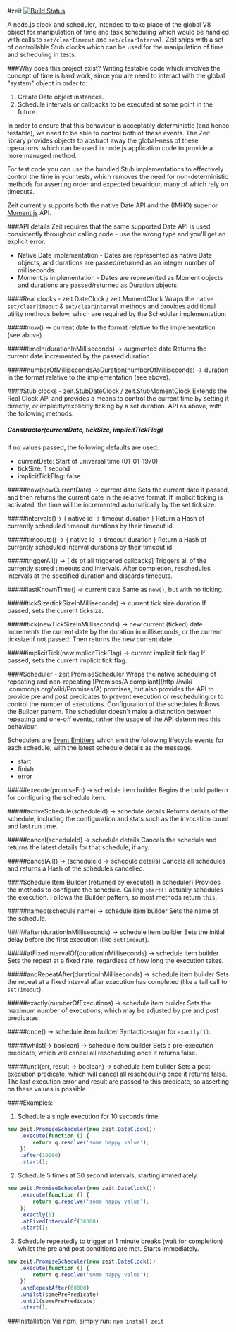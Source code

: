 #zeit  [![Build Status](https://travis-ci.org/daviddenton/zeit.png?branch=master)](https://travis-ci.org/daviddenton/zeit)

A node.js clock and scheduler, intended to take place of the global V8 object for manipulation of time and task scheduling which would be handled with calls to ```set/clearTimeout``` and ```set/clearInterval```. Zeit ships with a set of controllable Stub clocks which can be used for the manipulation of time and scheduling in tests.

###Why does this project exist?
Writing testable code which involves the concept of time is hard work, since you are need to interact with the global "system" object in order to:
1. Create Date object instances.
2. Schedule intervals or callbacks to be executed at some point in the future.

In order to ensure that this behaviour is acceptably deterministic (and hence testable), we need to be able to control both of these events. The Zeit library provides objects to abstract away the global-ness of these operations, which can be used in node.js application code to provide a more managed method.

For test code you can use the bundled Stub implementations to effectively control the time in your tests, which removes the need for non-deterministic methods for asserting order and expected bevahiour, many of which rely on timeouts.

Zeit currently supports both the native Date API and the (IMHO) superior
[Moment.js](http://momentjs.com/) API.

###API details
Zeit requires that the same supported Date API is used consistently throughout calling code - use the wrong type and you'll get an explicit error:
- Native Date implementation - Dates are represented as native Date objects, and durations are passed/returned as an integer number of milliseconds.
- Moment.js implementation - Dates are represented as Moment objects and durations are passed/returned as Duration objects.

####Real clocks - zeit.DateClock / zeit.MomentClock
Wraps the native ```set/clearTimeout``` & ```set/clearInterval``` methods and  provides
additional utility methods below, which are required by the Scheduler implementation:

#####now() -> current date
In the format relative to the implementation (see above).

#####timeIn(durationInMilliseconds) -> augmented date
Returns the current date incremented by the passed duration.

#####numberOfMillisecondsAsDuration(numberOfMilliseconds) -> duration
In the format relative to the implementation (see above).

####Stub clocks - zeit.StubDateClock / zeit.StubMomentClock
Extends the Real Clock API and provides a means to control the current time by setting it directly, or implicitly/explicitly ticking by a set duration. API as above, with the following methods:

##### Constructor(currentDate, tickSize, implicitTickFlag)
If no values passed, the following defaults are used:
- currentDate: Start of universal time (01-01-1970)
- tickSize: 1 second
- implicitTickFlag: false

#####now(newCurrentDate) -> current date
Sets the current date if passed, and then returns the current date in the relative format. If
implicit ticking is activated, the time will be incremented automatically by the set ticksize.

#####intervals()-> { native id -> timeout duration }
Return a Hash of currently scheduled timeout durations by their timeout id.

#####timeouts() -> { native id -> timeout duration }
Return a Hash of currently scheduled interval durations by their timeout id.

#####triggerAll() -> [ids of all triggered callbacks]
Triggers all of the currently stored timeouts and intervals. After completion, reschedules intervals at the specified duration and discards timeouts.

#####lastKnownTime() -> current date
Same as ```now()```, but with no ticking.

#####tickSize(tickSizeInMilliseconds) -> current tick size duration
If passed, sets the current ticksize.

#####tick(newTickSizeInMilliseconds) -> new current (ticked) date
Increments the current date by the duration in milliseconds, or the current ticksize if not passed. Then returns the new current date.

#####implicitTick(newImplicitTickFlag) -> current implicit tick flag
If passed, sets the current implicit tick flag.


####Scheduler - zeit.PromiseScheduler
Wraps the native scheduling of repeating and non-repeating [Promises/A compliant](http://wiki
.commonjs.org/wiki/Promises/A) promises, but also provides the API to provide pre and post
predicates to prevent execution or rescheduling or to control the number of executions.
Configuration of the schedules follows the Builder pattern. The scheduler doesn't make a
distinction between repeating and one-off events, rather the usage of the API determines this
behaviour.

Schedulers are [Event Emitters](http://nodejs.org/api/events.html) which emit the following
lifecycle events for each schedule,
with the latest schedule details as the message.
- start
- finish
- error

#####execute(promiseFn) -> schedule item builder
Begins the build pattern for configuring the schedule item.

#####activeSchedule(scheduleId) -> schedule details
Returns details of the schedule, including the configuration and stats such as the invocation count and last run time.

#####cancel(scheduleId) -> schedule details
Cancels the schedule and returns the latest details for that schedule, if any.

#####cancelAll() -> (scheduleId -> schedule details)
Cancels all schedules and returns a Hash of the schedules cancelled.

####Schedule Item Builder (returned by execute() in scheduler)
Provides the methods to configure the schedule. Calling ```start()``` actually schedules the execution. Follows the Builder pattern, so most methods return ```this```.

#####named(schedule name) -> schedule item builder
Sets the name of the schedule.

#####after(durationInMilliseconds) -> schedule item builder
Sets the initial delay before the first execution (like ```setTimeout```).

#####atFixedIntervalOf(durationInMilliseconds) -> schedule item builder
Sets the repeat at a fixed rate, regardless of how long the execution takes.

#####andRepeatAfter(durationInMilliseconds) -> schedule item builder
Sets the repeat at a fixed interval after execution has completed (like a tail call to ```setTimeout```).

#####exactly(numberOfExecutions) -> schedule item builder
Sets the maximum number of executions, which may be adjusted by pre and post predicates.

#####once() -> schedule item builder
Syntactic-sugar for ```exactly(1)```.

#####whilst(-> boolean) -> schedule item builder
Sets a pre-execution predicate, which will cancel all rescheduling once it returns false.

#####until(err, result -> boolean) -> schedule item builder
Sets a post-execution predicate, which will cancel all rescheduling once it returns false. The last execution error and result are passed to this predicate, so asserting on these values is possible.

####Examples:

1. Schedule a single execution for 10 seconds time.
```javascript
new zeit.PromiseScheduler(new zeit.DateClock())
    .execute(function () {
        return q.resolve('some happy value');
    })
    .after(10000)
    .start();
```

2. Schedule 5 times at 30 second intervals, starting immediately.
```javascript
new zeit.PromiseScheduler(new zeit.DateClock())
    .execute(function () {
        return q.resolve('some happy value');
    })
    .exactly(5)
    .atFixedIntervalOf(30000)
    .start();
```

3. Schedule repeatedly to trigger at 1 minute breaks (wait for completion) whilst the pre and post conditions are met. Starts immediately.
```javascript
new zeit.PromiseScheduler(new zeit.DateClock())
    .execute(function () {
        return q.resolve('some happy value');
    })
    .andRepeatAfter(60000)
    .whilst(somePrePredicate)
    .until(somePrePredicate)
    .start();
```

###Installation
Via npm, simply run: ```npm install zeit```

